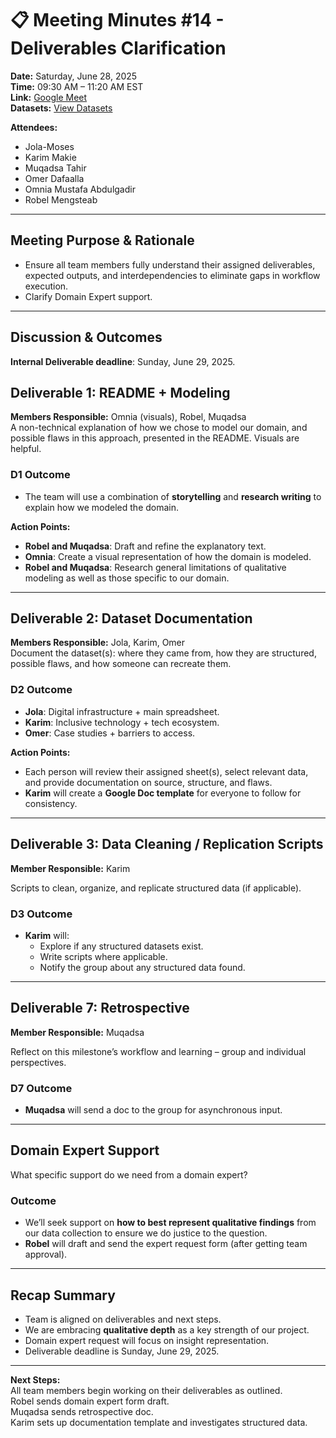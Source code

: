 # 📋 Meeting Minutes #14 - Deliverables Clarification

**Date:** Saturday, June 28, 2025  
**Time:** 09:30 AM – 11:20 AM EST  
**Link:** [Google Meet](https://meet.google.com/thw-hymo-eah)  
**Datasets:** [View Datasets](https://docs.google.com/spreadsheets/d/1zCrW4jRR-sTfQ-EHWYs6SaTcZx6gNuY0mocGLPuhJFw/edit?usp=sharing)

**Attendees:**

- Jola-Moses  
- Karim Makie  
- Muqadsa Tahir  
- Omer Dafaalla  
- Omnia Mustafa Abdulgadir  
- Robel Mengsteab  

---

## Meeting Purpose & Rationale

- Ensure all team members fully understand their assigned deliverables, expected
outputs, and interdependencies to eliminate gaps in workflow execution.
- Clarify Domain Expert support.

---

## Discussion & Outcomes

**Internal Deliverable deadline**: Sunday, June 29, 2025.

## Deliverable 1: README + Modeling  

**Members Responsible:** Omnia (visuals), Robel, Muqadsa  
A non-technical explanation of how we chose to model our domain, and possible
flaws in this approach, presented in the README. Visuals are helpful.

### D1 Outcome

- The team will use a combination of **storytelling** and **research writing**
to explain how we modeled the domain.

**Action Points:**
  
- **Robel and Muqadsa**: Draft and refine the explanatory text.
- **Omnia**: Create a visual representation of how the domain is modeled.
- **Robel and Muqadsa**: Research general limitations of qualitative modeling
as well as those specific to our domain.

---

## Deliverable 2: Dataset Documentation  

**Members Responsible:** Jola, Karim, Omer  
Document the dataset(s): where they came from, how they are structured, possible
flaws, and how someone can recreate them.

### D2 Outcome

- **Jola**: Digital infrastructure + main spreadsheet.
- **Karim**: Inclusive technology + tech ecosystem.
- **Omer**: Case studies + barriers to access.

**Action Points:**

- Each person will review their assigned sheet(s), select relevant data, and
provide documentation on source, structure, and flaws.
- **Karim** will create a **Google Doc template** for everyone to follow for consistency.

---

## Deliverable 3: Data Cleaning / Replication Scripts  

**Member Responsible:** Karim  

Scripts to clean, organize, and replicate structured data (if applicable).

### D3 Outcome

- **Karim** will:
  - Explore if any structured datasets exist.
  - Write scripts where applicable.
  - Notify the group about any structured data found.

---

## Deliverable 7: Retrospective  

**Member Responsible:** Muqadsa  

Reflect on this milestone’s workflow and learning – group and individual perspectives.

### D7 Outcome

- **Muqadsa** will send a doc to the group for asynchronous input.

---

## Domain Expert Support  

What specific support do we need from a domain expert?

### Outcome

- We’ll seek support on **how to best represent qualitative findings** from our
data collection to ensure we do justice to the question.
- **Robel** will draft and send the expert request form (after getting team approval).

---

## Recap Summary

- Team is aligned on deliverables and next steps.
- We are embracing **qualitative depth** as a key strength of our project.
- Domain expert request will focus on insight representation.
- Deliverable deadline is Sunday, June 29, 2025.

---

**Next Steps:**  
All team members begin working on their deliverables as outlined.  
Robel sends domain expert form draft.  
Muqadsa sends retrospective doc.  
Karim sets up documentation template and investigates structured data.
